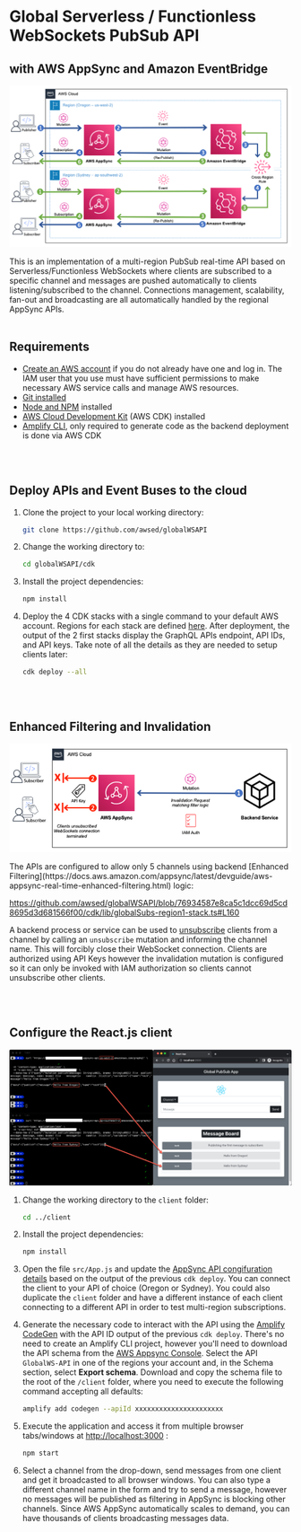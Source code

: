 # Global Serverless / Functionless WebSockets PubSub API 
## with AWS AppSync and Amazon EventBridge


![Screnshot](images/globalWSAPI.png)

This is an implementation of a multi-region PubSub real-time API based on Serverless/Functionless WebSockets where clients are subscribed to a specific channel and messages are pushed automatically to clients listening/subscribed to the channel. Connections management, scalability, fan-out and broadcasting are all automatically handled by the regional AppSync APIs.
<br/>
<br/>

## Requirements

* [Create an AWS account](https://portal.aws.amazon.com/gp/aws/developer/registration/index.html) if you do not already have one and log in. The IAM user that you use must have sufficient permissions to make necessary AWS service calls and manage AWS resources.
* [Git installed](https://git-scm.com/book/en/v2/Getting-Started-Installing-Git)
* [Node and NPM](https://nodejs.org/en/download/) installed
* [AWS Cloud Development Kit](https://docs.aws.amazon.com/cdk/latest/guide/cli.html) (AWS CDK) installed
* [Amplify CLI](https://docs.amplify.aws/cli/start/install/), only required to generate code as the backend deployment is done via AWS CDK
<br/>
<br/>

## Deploy APIs and Event Buses to the cloud

1. Clone the project to your local working directory:

   ```sh
   git clone https://github.com/awsed/globalWSAPI
   ```

2. Change the working directory to:

   ```sh
   cd globalWSAPI/cdk
   ```

3. Install the project dependencies:

   ```sh
   npm install
   ```

4. Deploy the 4 CDK stacks with a single command to your default AWS account. Regions for each stack are defined [here](https://github.com/awsed/globalWSAPI/blob/main/cdk/bin/multiregionsubs.ts). After deployment, the output of the 2 first stacks display the GraphQL APIs endpoint, API IDs, and API keys. Take note of all the details as they are needed to setup clients later:

   ```sh
   cdk deploy --all
   ```
<br/>
<br/>

## Enhanced Filtering and Invalidation

<p align="center">
  <img src="images/invalidation.png">
</p>
The APIs are configured to allow only 5 channels using backend [Enhanced Filtering](https://docs.aws.amazon.com/appsync/latest/devguide/aws-appsync-real-time-enhanced-filtering.html) logic:

https://github.com/awsed/globalWSAPI/blob/76934587e8ca5c1dcc69d5cd8695d3d681566f00/cdk/lib/globalSubs-region1-stack.ts#L160

A backend process or service can be used to [unsubscribe](https://docs.aws.amazon.com/appsync/latest/devguide/aws-appsync-real-time-invalidation.html) clients from a channel by calling an `unsubscribe` mutation and informing the channel name. This will forcibly close their WebSocket connection. Clients are authorized using API Keys however the invalidation mutation is configured so it can only be invoked with IAM authorization so clients cannot unsubscribe other clients.

<br/>
<br/>

## Configure the React.js client
![Screnshot](images/client.png)

1. Change the working directory to the `client` folder:

   ```sh
   cd ../client
   ```

2. Install the project dependencies:

   ```sh
   npm install
   ```

3. Open the file `src/App.js` and update the [AppSync API congifuration details](https://github.com/awsed/globalWSAPI/blob/064f6d3012e66a486185b56404a8fa92048589c2/client/src/App.js#L11) based on the output of the previous `cdk deploy`. You can connect the client to your API of choice (Oregon or Sydney). You could also duplicate the `client` folder and have a different instance of each client connecting to a different API in order to test multi-region subscriptions.

4. Generate the necessary code to interact with the API using the [Amplify CodeGen](https://docs.amplify.aws/cli/graphql-transformer/codegen/) with the API ID output of the previous `cdk deploy`. There's no need to create an Amplify CLI project, however you'll need to download the API schema from the [AWS Appsync Console](https://console.aws.amazon.com/appsync/home). Select the API `GlobalWS-API` in one of the regions your account and, in the Schema section, select **Export schema**. Download and copy the schema file to the root of the `/client` folder, where you need to execute the following command accepting all defaults:

   ```sh
   amplify add codegen --apiId xxxxxxxxxxxxxxxxxxxxxx
   ```

6. Execute the application and access it from multiple browser tabs/windows at <http://localhost:3000> :

    ```bash
    npm start
    ```

7. Select a channel from the drop-down, send messages from one client and get it broadcasted to all browser windows. You can also type a different channel name in the form and try to send a message, however no messages will be published as filtering in AppSync is blocking other channels. Since AWS AppSync automatically scales to demand, you can have thousands of clients broadcasting messages data. 
